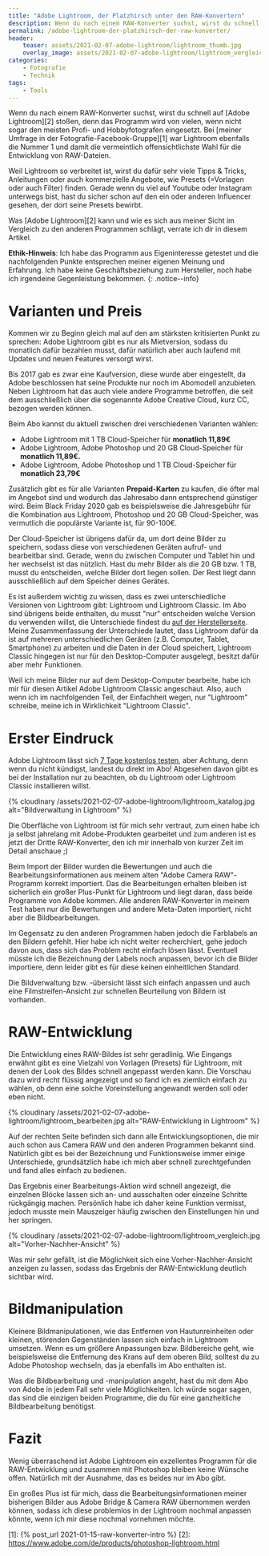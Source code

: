 ```yaml
---
title: "Adobe Lightroom, der Platzhirsch unter den RAW-Konvertern"
description: Wenn du nach einem RAW-Konverter suchst, wirst du schnell auf Adobe Lightroom stoßen, denn das Programm wird von vielen, wenn nicht sogar den meisten Profi- und Hobbyfotografen eingesetzt. In diesem Artikel schau ich mir das Programm einmal genauer an.
permalink: /adobe-lightroom-der-platzhirsch-der-raw-konverter/
header:
    teaser: assets/2021-02-07-adobe-lightroom/lightroom_thumb.jpg
    overlay_image: assets/2021-02-07-adobe-lightroom/lightroom_vergleich.jpg
categories:
    - Fotografie
    - Technik 
tags:
    - Tools
---
```


Wenn du nach einem RAW-Konverter suchst, wirst du schnell auf [Adobe Lightroom][2] stoßen, denn das Programm wird von vielen, wenn nicht sogar den meisten Profi- und Hobbyfotografen eingesetzt. 
Bei [meiner Umfrage in der Fotografie-Facebook-Gruppe][1] war Lightroom ebenfalls die Nummer 1 und damit die vermeintlich offensichtlichste Wahl für die Entwicklung von RAW-Dateien.

Weil Lightroom so verbreitet ist, wirst du dafür sehr viele Tipps & Tricks, Anleitungen oder auch kommerzielle Angebote, wie Presets (=Vorlagen oder auch Filter) finden. 
Gerade wenn du viel auf Youtube oder Instagram unterwegs bist, hast du sicher schon auf den ein oder anderen Influencer gesehen, der dort seine Presets bewirbt.

Was [Adobe Lightroom][2] kann und wie es sich aus meiner Sicht im Vergleich zu den anderen Programmen schlägt, verrate ich dir in diesem Artikel.

**Ethik-Hinweis**: Ich habe das Programm aus Eigeninteresse getestet und die nachfolgenden Punkte entsprechen meiner eigenen Meinung und Erfahrung.
Ich habe keine Geschäftsbeziehung zum Hersteller, noch habe ich irgendeine Gegenleistung bekommen.
{: .notice--info}

# Varianten und Preis
Kommen wir zu Beginn gleich mal auf den am stärksten kritisierten Punkt zu sprechen: Adobe Lightroom gibt es nur als Mietversion, 
sodass du monatlich dafür bezahlen musst, dafür natürlich aber auch laufend mit Updates und neuen Features versorgt wirst.

Bis 2017 gab es zwar eine Kaufversion, diese wurde aber eingestellt, da Adobe beschlossen hat seine Produkte nur noch im Abomodell anzubieten. 
Neben Lightroom hat das auch viele andere Programme betroffen, die seit dem ausschließlich über die sogenannte Adobe Creative Cloud, kurz CC, bezogen werden können.

Beim Abo kannst du aktuell zwischen drei verschiedenen Varianten wählen:

- Adobe Lightroom mit 1 TB Cloud-Speicher für **monatlich 11,89€**
- Adobe Lightroom, Adobe Photoshop und 20 GB Cloud-Speicher für **monatlich 11,89€.**
- Adobe Lightroom, Adobe Photoshop und 1 TB Cloud-Speicher für **monatlich 23,79€**

Zusätzlich gibt es für alle Varianten **Prepaid-Karten** zu kaufen, die öfter mal im Angebot sind und wodurch das Jahresabo dann entsprechend günstiger wird. 
Beim Black Friday 2020 gab es beispielsweise die Jahresgebühr für die Kombination aus Lightroom, Photoshop und 20 GB Cloud-Speicher, was vermutlich die populärste Variante ist, für 90-100€.

Der Cloud-Speicher ist übrigens dafür da, um dort deine Bilder zu speichern, sodass diese von verschiedenen Geräten aufruf- und bearbeitbar sind. 
Gerade, wenn du zwischen Computer und Tablet hin und her wechselst ist das nützlich. Hast du mehr Bilder als die 20 GB bzw. 1 TB, musst du entscheiden, welche Bilder dort liegen sollen. 
Der Rest liegt dann ausschließlich auf dem Speicher deines Gerätes.

Es ist außerdem wichtig zu wissen, dass es zwei unterschiedliche Versionen von Lightroom gibt: Lightroom und Lightroom Classic. 
Im Abo sind übrigens beide enthalten, du musst "nur" entscheiden welche Version du verwenden willst, 
die Unterschiede findest du [auf der Herstellerseite](https://www.adobe.com/de/products/photoshop-lightroom-classic/lightroom-cc-vs-lightroom-classic.html). 
Meine Zusammenfassung der Unterschiede lautet, dass Lightroom dafür da ist auf mehreren unterschiedlichen Geräten (z.B. Computer, Tablet, Smartphone) zu arbeiten 
und die Daten in der Cloud speichert, Lightroom Classic hingegen ist nur für den Desktop-Computer ausgelegt, besitzt dafür aber mehr Funktionen.

Weil ich meine Bilder nur auf dem Desktop-Computer bearbeite, habe ich mir für diesen Artikel Adobe Lightroom Classic angeschaut. 
Also, auch wenn ich im nachfolgenden Teil, der Einfachheit wegen, nur "Lightroom" schreibe, meine ich in Wirklichkeit "Lightroom Classic".

# Erster Eindruck
Adobe Lightroom lässt sich [7 Tage kostenlos testen](https://www.adobe.com/de/products/photoshop-lightroom/free-trial-download.html), aber Achtung, denn wenn du nicht kündigst, landest du direkt im Abo! 
Abgesehen davon gibt es bei der Installation nur zu beachten, ob du Lightroom oder Lightroom Classic installieren willst.

{% cloudinary /assets/2021-02-07-adobe-lightroom/lightroom_katalog.jpg alt="Bildverwaltung in Lightroom" %}

Die Oberfläche von Lightroom ist für mich sehr vertraut, zum einen habe ich ja selbst jahrelang mit Adobe-Produkten gearbeitet 
und zum anderen ist es jetzt der Dritte RAW-Konverter, den ich mir innerhalb von kurzer Zeit im Detail anschaue ;)

Beim Import der Bilder wurden die Bewertungen und auch die Bearbeitungsinformationen aus meinem alten "Adobe Camera RAW"-Programm korrekt importiert. 
Das die Bearbeitungen erhalten bleiben ist sicherlich ein großer Plus-Punkt für Lightroom und liegt daran, dass beide Programme von Adobe kommen. 
Alle anderen RAW-Konverter in meinem Test haben nur die Bewertungen und andere Meta-Daten importiert, nicht aber die Bildbearbeitungen.

Im Gegensatz zu den anderen Programmen haben jedoch die Farblabels an den Bildern gefehlt. 
Hier habe ich nicht weiter recherchiert, gehe jedoch davon aus, dass sich das Problem recht einfach lösen lässt. 
Eventuell müsste ich die Bezeichnung der Labels noch anpassen, bevor ich die Bilder importiere, denn leider gibt es für diese keinen einheitlichen Standard.

Die Bildverwaltung bzw. -übersicht lässt sich einfach anpassen und auch eine Filmstreifen-Ansicht zur schnellen Beurteilung von Bildern ist vorhanden.

# RAW-Entwicklung
Die Entwicklung eines RAW-Bildes ist sehr geradlinig. Wie Eingangs erwähnt gibt es eine Vielzahl von Vorlagen (Presets) für Lightroom, mit denen der Look des Bildes schnell angepasst werden kann. 
Die Vorschau dazu wird recht flüssig angezeigt und so fand ich es ziemlich einfach zu wählen, ob denn eine solche Voreinstellung angewandt werden soll oder eben nicht.

{% cloudinary /assets/2021-02-07-adobe-lightroom/lightroom_bearbeiten.jpg alt="RAW-Entwicklung in Lightroom" %}

Auf der rechten Seite befinden sich dann alle Entwicklungsoptionen, die mir auch schon aus Camera RAW und den anderen Programmen bekannt sind. 
Natürlich gibt es bei der Bezeichnung und Funktionsweise immer einige Unterschiede, grundsätzlich habe ich mich aber schnell zurechtgefunden und fand alles einfach zu bedienen.

Das Ergebnis einer Bearbeitungs-Aktion wird schnell angezeigt, die einzelnen Blöcke lassen sich an- und ausschalten oder einzelne Schritte rückgängig machen. 
Persönlich habe ich daher keine Funktion vermisst, jedoch musste mein Mauszeiger häufig zwischen den Einstellungen hin und her springen.

{% cloudinary /assets/2021-02-07-adobe-lightroom/lightroom_vergleich.jpg alt="Vorher-Nachher-Ansicht" %}

Was mir sehr gefällt, ist die Möglichkeit sich eine Vorher-Nachher-Ansicht anzeigen zu lassen, sodass das Ergebnis der RAW-Entwicklung deutlich sichtbar wird.

# Bildmanipulation
Kleinere Bildmanipulationen, wie das Entfernen von Hautunreinheiten oder kleinen, störenden Gegenständen lassen sich einfach in Lightroom umsetzen. 
Wenn es um größere Anpassungen bzw. Bildbereiche geht, wie beispielsweise die Entfernung des Krans auf dem oberen Bild, solltest du zu Adobe Photoshop wechseln, das ja ebenfalls im Abo enthalten ist.

Was die Bildbearbeitung und -manipulation angeht, hast du mit dem Abo von Adobe in jedem Fall sehr viele Möglichkeiten. 
Ich würde sogar sagen, das sind die einzigen beiden Programme, die du für eine ganzheitliche Bildbearbeitung benötigst.

# Fazit
Wenig überraschend ist Adobe Lightroom ein exzellentes Programm für die RAW-Entwicklung und zusammen mit Photoshop bleiben keine Wünsche offen. 
Natürlich mit der Ausnahme, das es beides nur im Abo gibt.

Ein großes Plus ist für mich, dass die Bearbeitungsinformationen meiner bisherigen Bilder aus Adobe Bridge & Camera RAW übernommen werden können, 
sodass ich diese problemlos in der Lightroom nochmal anpassen könnte, wenn ich mir diese nochmal vornehmen möchte.

[1]: {% post_url 2021-01-15-raw-konverter-intro %}
[2]: https://www.adobe.com/de/products/photoshop-lightroom.html